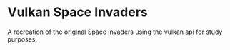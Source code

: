 # Vulkan Space Invaders
A recreation of the original Space Invaders using the vulkan api for study purposes.
